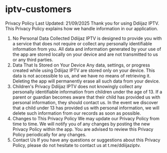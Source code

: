 # iptv-customers
Privacy Policy
Last Updated: 21/09/2025
Thank you for using Ddiijaz IPTV. This Privacy Policy explains how we handle information in our application.
1. No Personal Data Collected
Ddiijaz IPTV is designed to provide you with a service that does not require or collect any personally identifiable information from you. All data and information generated by your use of the app are stored locally on your device and are not transmitted to us or any third parties.
2. Data That Is Stored on Your Device
Any data, settings, or progress created while using Ddiijaz IPTV are stored only on your device. This data is not accessible to us, and we have no means of retrieving it. Deleting the app will permanently erase all such data from your device.
4. Children's Privacy
Ddiijaz IPTV does not knowingly collect any personally identifiable information from children under the age of 13. If a parent or guardian becomes aware that their child has provided us with personal information, they should contact us. In the event we discover that a child under 13 has provided us with personal information, we will delete such information from our records as soon as possible.
5. Changes to This Privacy Policy
We may update our Privacy Policy from time to time. We will notify you of any changes by posting the new Privacy Policy within the app. You are advised to review this Privacy Policy periodically for any changes.
6. Contact Us
If you have any questions or suggestions about this Privacy Policy, please do not hesitate to contact us at t.me/ddiijaziptv.
